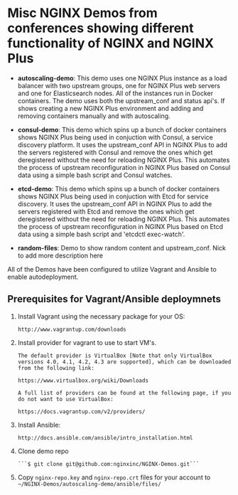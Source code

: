 # Misc NGINX Demos from conferences showing different functionality of NGINX and NGINX Plus

* **autoscaling-demo**: This demo uses one NGINX Plus instance as a load balancer with two upstream groups, one for NGINX Plus web servers and one for Elasticsearch nodes.  All of the instances run in Docker containers. The demo uses both the upstream_conf and status api's.  If shows creating a new NGINX Plus environment and adding and removing containers manually and with autoscaling.

* **consul-demo**: This demo which spins up a bunch of docker containers shows NGINX Plus being used in conjuction with Consul, a service discovery platform. It uses the upstream_conf API in NGINX Plus to add the servers registered with Consul and remove the ones which get deregistered without the need for reloading NGINX Plus. This automates the process of upstream reconfiguration in NGINX Plus based on Consul data using a simple bash script and Consul watches.

* **etcd-demo**: This demo which spins up a bunch of docker containers shows NGINX Plus being used in conjuction with Etcd for service discovery. It uses the upstream_conf API in NGINX Plus to add the servers registered with Etcd and remove the ones which get deregistered without the need for reloading NGINX Plus. This automates the process of upstream reconfiguration in NGINX Plus based on Etcd data using a simple bash script and 'etcdctl exec-watch'.

* **random-files**: Demo to show random content and upstream_conf. Nick to add more description here

All of the Demos have been configured to utilize Vagrant and Ansible to enable autodeployment.

## Prerequisites for Vagrant/Ansible deploymnets

1. Install Vagrant using the necessary package for your OS:

       http://www.vagrantup.com/downloads

1. Install provider for vagrant to use to start VM's.

       The default provider is VirtualBox [Note that only VirtualBox versions 4.0, 4.1, 4.2, 4.3 are supported], which can be downloaded from the following link:

       https://www.virtualbox.org/wiki/Downloads

       A full list of providers can be found at the following page, if you do not want to use VirtualBox:

       https://docs.vagrantup.com/v2/providers/

1. Install Ansible:

       http://docs.ansible.com/ansible/intro_installation.html

1. Clone demo repo

       ```$ git clone git@github.com:nginxinc/NGINX-Demos.git```

1. Copy ```nginx-repo.key``` and ```nginx-repo.crt``` files for your account to ```~/NGINX-Demos/autoscaling-demo/ansible/files/```
